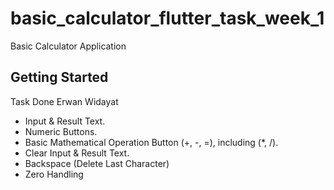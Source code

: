# basic_calculator_flutter_task_week_1

Basic Calculator Application

## Getting Started

Task Done Erwan Widayat
- Input & Result Text.
- Numeric Buttons.
- Basic Mathematical Operation Button (+, -, =), including (*, /).
- Clear Input & Result Text.
- Backspace (Delete Last Character)
- Zero Handling
